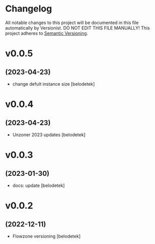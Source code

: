 # Changelog

All notable changes to this project will be documented in this file
automatically by Versionist. DO NOT EDIT THIS FILE MANUALLY!
This project adheres to [Semantic Versioning](http://semver.org/).

# v0.0.5
## (2023-04-23)

* change defult instance size [belodetek]

# v0.0.4
## (2023-04-23)

* Unzoner 2023 updates [belodetek]

# v0.0.3
## (2023-01-30)

* docs: update [belodetek]

# v0.0.2
## (2022-12-11)

* Flowzone versioning [belodetek]
